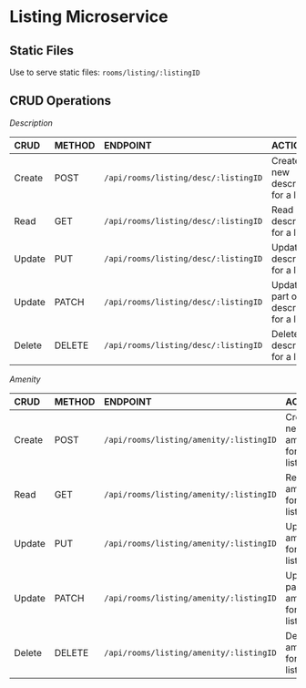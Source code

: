 # Listing Microservice

## Static Files
Use to serve static files: `rooms/listing/:listingID`


## CRUD Operations

*Description*

| CRUD    | METHOD  | ENDPOINT                               | ACTION                                      |
|:------- |:--------|:---------------------------------------|:--------------------------------------------|
| Create  | POST    | `/api/rooms/listing/desc/:listingID`   | Create new description for a listing        |
| Read    | GET     | `/api/rooms/listing/desc/:listingID`   | Read description for a listing              |
| Update  | PUT     | `/api/rooms/listing/desc/:listingID`   | Update description for a listing            |
| Update  | PATCH   | `/api/rooms/listing/desc/:listingID`   | Update part of a description for a listing  |
| Delete  | DELETE  | `/api/rooms/listing/desc/:listingID`   | Delete a description for a listing          |


*Amenity*

| CRUD    | METHOD  | ENDPOINT                               | ACTION                                   |
|:------- |:--------|:---------------------------------------|:-----------------------------------------|
| Create  | POST    | `/api/rooms/listing/amenity/:listingID`| Create new amenity for a listing         |
| Read    | GET     | `/api/rooms/listing/amenity/:listingID`| Read amenity for a listing               |
| Update  | PUT     | `/api/rooms/listing/amenity/:listingID`| Update amenity for a listing             |
| Update  | PATCH   | `/api/rooms/listing/amenity/:listingID`| Update part of amenity for a listing     |
| Delete  | DELETE  | `/api/rooms/listing/amenity/:listingID`| Delete amenity for a listing             |


